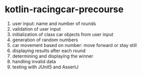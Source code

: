 # kotlin-racingcar-precourse
1. user input: name and number of rounds
2. validation of user input 
3. initialization of class car objects from user input 
4. generation of random numbers
5. car movement based on number: move forward or stay still
6. displaying results after each round
5. determining and displaying the winner
6. handling invalid data
7. testing with JUnit5 and AssertJ